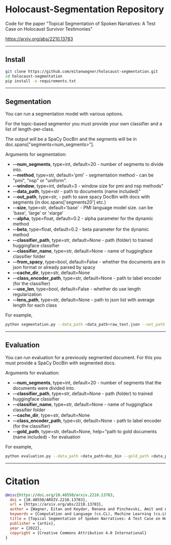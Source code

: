 
# Holocaust-Segmentation Repository

Code for the paper "Topical Segmentation of Spoken Narratives: A Test Case on Holocaust Survivor Testimonies"

https://arxiv.org/abs/2210.13783

---

## Install
```bash
git clone https://github.com/eitanwagner/holocaust-segmentation.git
cd holocaust-segmentation
pip install -e requirements.txt

```


---

## Segmentation

You can run a segmentation model with various options. 

For the topic-based segmentor you must provide your own classifier and a list of length-per-class.

The output will be a SpaCy DocBin and the segments will be in doc.spans["segments<num_segments>"].


Arguments for segmentation:
- **--num_segments**, type=int, default=20 - number of segments to divide into.
- **--method**, type=str, default='pmi' - segmentation method - can be "pmi", "nsp" or "uniform".
- **--window**, type=int, default=3 - window size for pmi and nsp methods"
- **--data_path**, type=str - path to documents (name included)"
- **--out_path**, type=str, - path to save spacy DocBin with docs with segments (in doc.spans['segments20'] etc.)
- **--size**, type=str, default='base' - PMI language model size. can be 'base', 'large' or 'xlarge'
- **--alpha**, type=float, default=0.2 - alpha parameter for the dynamic method
- **--beta**, type=float, default=0.2 - beta parameter for the dynamic method
- **--classifier_path**, type=str, default=None - path (folder) to trained huggingface classifier
- **--classifier_name**, type=str, default=None - name of huggingface classifier folder
- **--from_spacy**, type=bool, default=False - whether the documents are in json format or already parsed by spacy
- **--cache_dir**, type=str, default=None
- **--class_encoder_path**, type=str, default=None - path to label encoder (for the classifier)
- **--use_len**, type=bool, default=False - whether do use length regularization
- **--lens_path**, type=str, default=None - path to json list with average length for each class

  
For example, 
```bash
python segmentation.py --data_path <data_path>raw_text.json --out_path <out_path>

```


---
 
## Evaluation
 
You can run evaluation for a previously segmented document. For this you must provide a SpaCy DocBin with segmented docs. 

Arguments for evaluation:
- **--num_segments**, type=int, default=20 - number of segments that the documents were divided into.
- **--classifier_path**, type=str, default=None - path (folder) to trained huggingface classifier
- **--classifier_name**, type=str, default=None - name of huggingface classifier folder
- **--cache_dir**, type=str, default=None
- **--class_encoder_path**, type=str, default=None - path to label encoder (for the classifier)
- **--gold_path**, type=str, default=None, help="path to gold documents (name included) - for evaluation

For example, 
```bash
python evaluation.py --data_path <data_path>doc_bin --gold_path <data_path>doc_bin-gold --class_encoder_path <encoder_path>label_encoder.pkl --classifier_path <classifier_path> --classifier_name distilroberta
```


---

# Citation

```bibtex
@misc{https://doi.org/10.48550/arxiv.2210.13783,
  doi = {10.48550/ARXIV.2210.13783},
  url = {https://arxiv.org/abs/2210.13783},
  author = {Wagner, Eitan and Keydar, Renana and Pinchevski, Amit and Abend, Omri},
  keywords = {Computation and Language (cs.CL), Machine Learning (cs.LG), FOS: Computer and information sciences, FOS: Computer and information sciences},
  title = {Topical Segmentation of Spoken Narratives: A Test Case on Holocaust Survivor Testimonies},
  publisher = {arXiv},
  year = {2022},
  copyright = {Creative Commons Attribution 4.0 International}
}

```
